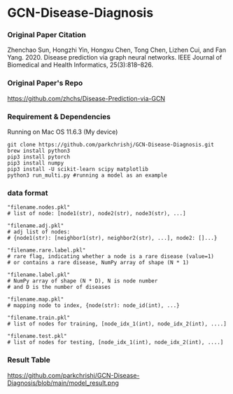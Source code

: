 # GCN-Disease-Diagnosis

### Original Paper Citation
Zhenchao Sun, Hongzhi Yin, Hongxu Chen, Tong Chen, Lizhen Cui, and Fan Yang. 2020. Disease prediction via graph neural networks. IEEE Journal of Biomedical and Health Informatics, 25(3):818–826.

### Original Paper's Repo
https://github.com/zhchs/Disease-Prediction-via-GCN

### Requirement & Dependencies
Running on Mac OS 11.6.3 (My device)

```shell script
git clone https://github.com/parkchrishj/GCN-Disease-Diagnosis.git
brew install python3
pip3 install pytorch
pip3 install numpy
pip3 install -U scikit-learn scipy matplotlib
python3 run_multi.py #running a model as an example
```

### data format
```shell script
"filename.nodes.pkl"
# list of node: [node1(str), node2(str), node3(str), ...]

"filename.adj.pkl"
# adj list of nodes: 
# {node1(str): [neighbor1(str), neighbor2(str), ...], node2: []...}

"filename.rare.label.pkl"
# rare flag, indicating whether a node is a rare disease (value=1) 
# or contains a rare disease, NumPy array of shape (N * 1) 

"filename.label.pkl"
# NumPy array of shape (N * D), N is node number 
# and D is the number of diseases

"filename.map.pkl"
# mapping node to index, {node(str): node_id(int), ...}

"filename.train.pkl"
# list of nodes for training, [node_idx_1(int), node_idx_2(int), ....]

"filename.test.pkl"
# list of nodes for testing, [node_idx_1(int), node_idx_2(int), ....]
```

### Result Table
https://github.com/parkchrishj/GCN-Disease-Diagnosis/blob/main/model_result.png

